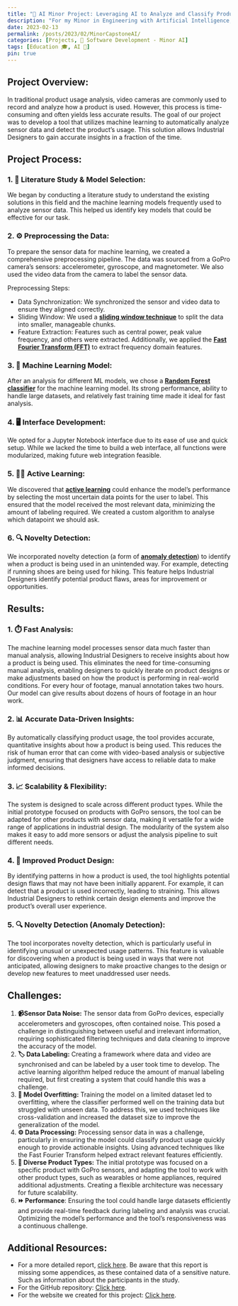 ```yaml
---
title: "🤖 AI Minor Project: Leveraging AI to Analyze and Classify Product Usage in the Engineering with Artificial Intelligence Minor"
description: "For my Minor in Engineering with Artificial Intelligence, I worked on a project aimed at creating a tool to help Industrial Designers analyze how a product is used in the real world using sensor data."
date: 2023-02-13
permalink: /posts/2023/02/MinorCapstoneAI/
categories: [Projects, 🤖 Software Development - Minor AI]
tags: [Education 🎓, AI 🤖]
pin: true
---
```


## Project Overview:

In traditional product usage analysis, video cameras are commonly used to record and analyze how a product is used. However, this process is time-consuming and often yields less accurate results. The goal of our project was to develop a tool that utilizes machine learning to automatically analyze sensor data and detect the product’s usage. This solution allows Industrial Designers to gain accurate insights in a fraction of the time.

## Project Process:

### 1. 📖 Literature Study & Model Selection:

We began by conducting a literature study to understand the existing solutions in this field and the machine learning models frequently used to analyze sensor data. This helped us identify key models that could be effective for our task.
### 2. ⚙️ Preprocessing the Data:

To prepare the sensor data for machine learning, we created a comprehensive preprocessing pipeline. The data was sourced from a GoPro camera’s sensors: accelerometer, gyroscope, and magnetometer. We also used the video data from the camera to label the sensor data.

Preprocessing Steps:

- Data Synchronization: We synchronized the sensor and video data to ensure they aligned correctly.
- Sliding Window: We used a [**sliding window technique**](https://www.geeksforgeeks.org/window-sliding-technique/) to split the data into smaller, manageable chunks.
- Feature Extraction: Features such as central power, peak value frequency, and others were extracted. Additionally, we applied the [**Fast Fourier Transform (FFT)**](https://en.wikipedia.org/wiki/Fast_Fourier_transform) to extract frequency domain features.

### 3. 🤖 Machine Learning Model:

After an analysis for different ML models, we chose a [**Random Forest classifier**](https://www.ibm.com/think/topics/random-forest) for the machine learning model. Its strong performance, ability to handle large datasets, and relatively fast training time made it ideal for fast analysis.

### 4. 🖥️ Interface Development:

We opted for a Jupyter Notebook interface due to its ease of use and quick setup. While we lacked the time to build a web interface, all functions were modularized, making future web integration feasible.

### 5. 🏃‍♂️ Active Learning:

We discovered that [**active learning**](https://en.wikipedia.org/wiki/Active_learning_(machine_learning)) could enhance the model’s performance by selecting the most uncertain data points for the user to label. This ensured that the model received the most relevant data, minimizing the amount of labeling required. We created a custom algorithm to analyse which datapoint we should ask.

### 6. 🔍 Novelty Detection:

We incorporated novelty detection (a form of [**anomaly detection**](https://www.ibm.com/think/topics/machine-learning-for-anomaly-detection)) to identify when a product is being used in an unintended way. For example, detecting if running shoes are being used for hiking. This feature helps Industrial Designers identify potential product flaws, areas for improvement or opportunities.

## Results: 

### 1. ⏱️ Fast Analysis:

The machine learning model processes sensor data much faster than manual analysis, allowing Industrial Designers to receive insights about how a product is being used. This eliminates the need for time-consuming manual analysis, enabling designers to quickly iterate on product designs or make adjustments based on how the product is performing in real-world conditions. For every hour of footage, manual annotation takes two hours. Our model can give results about dozens of hours of footage in an hour work.

### 2. 📊 Accurate Data-Driven Insights:

By automatically classifying product usage, the tool provides accurate, quantitative insights about how a product is being used. This reduces the risk of human error that can come with video-based analysis or subjective judgment, ensuring that designers have access to reliable data to make informed decisions.

### 3. 📈 Scalability & Flexibility:

The system is designed to scale across different product types. While the initial prototype focused on products with GoPro sensors, the tool can be adapted for other products with sensor data, making it versatile for a wide range of applications in industrial design. The modularity of the system also makes it easy to add more sensors or adjust the analysis pipeline to suit different needs.

### 4. 👟 Improved Product Design:

By identifying patterns in how a product is used, the tool highlights potential design flaws that may not have been initially apparent. For example, it can detect that a product is used incorrectly, leading to straining. This allows Industrial Designers to rethink certain design elements and improve the product’s overall user experience.

### 5. 🔍 Novelty Detection (Anomaly Detection):

The tool incorporates novelty detection, which is particularly useful in identifying unusual or unexpected usage patterns. This feature is valuable for discovering when a product is being used in ways that were not anticipated, allowing designers to make proactive changes to the design or develop new features to meet unaddressed user needs.

## Challenges:
1. **📹Sensor Data Noise:** The sensor data from GoPro devices, especially accelerometers and gyroscopes, often contained noise. This posed a challenge in distinguishing between useful and irrelevant information, requiring sophisticated filtering techniques and data cleaning to improve the accuracy of the model.
2. **🏷️ Data Labeling:** Creating a framework where data and video are synchronised and can be labeled by a user took time to develop. The active learning algorithm helped reduce the amount of manual labeling required, but first creating a system that could handle this was a challenge.
3. **🤖 Model Overfitting:** Training the model on a limited dataset led to overfitting, where the classifier performed well on the training data but struggled with unseen data. To address this, we used techniques like cross-validation and increased the dataset size to improve the generalization of the model.
4. **⚙️ Data Processing:** Processing sensor data in was a challenge, particularly in ensuring the model could classify product usage quickly enough to provide actionable insights. Using advanced techniques like the Fast Fourier Transform helped extract relevant features efficiently.
5. **🧩 Diverse Product Types:** The initial prototype was focused on a specific product with GoPro sensors, and adapting the tool to work with other product types, such as wearables or home appliances, required additional adjustments. Creating a flexible architecture was necessary for future scalability.
6. **⏩ Performance**: Ensuring the tool could handle large datasets efficiently and provide real-time feedback during labeling and analysis was crucial. Optimizing the model’s performance and the tool’s responsiveness was a continuous challenge.

## Additional Resources:

- For a more detailed report, [click here](/assets/capstoneAI-report.pdf). Be aware that this report is missing some appendices, as these contained data of a sensitive nature. Such as information about the participants in the study.
- For the GitHub repository: [Click here](https://github.com/iantmn/Capstone-AI-IoT).
- For the website we created for this project: [Click here](https://datacentricdesign.github.io/iot-ml-design-kit/).